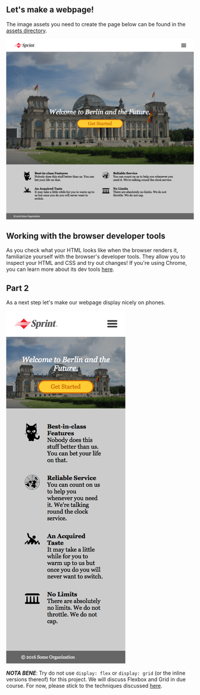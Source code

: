 ## Let's make a webpage!

The image assets you need to create the page below can be found in the <a href="assets">assets directory</a>.

<img src="big.png" alt="webpage">

## Working with the browser developer tools

As you check what your HTML looks like when the browser renders it, familiarize yourself with the browser's developer tools. They allow you to inspect your HTML and CSS and try out changes! If you're using Chrome, you can learn more about its dev tools [here](https://developers.google.com/web/tools/chrome-devtools/inspect-styles/?utm_source=dcc&utm_medium=redirect&utm_campaign=2016q3).

## Part 2

As a next step let's make our webpage display nicely on phones.

<img src="mini.png" alt="webpage">

**_NOTA BENE_**: Try do not use `display: flex` or `display: grid` (or the inline versions thereof) for this project. We will discuss Flexbox and Grid in due course. For now, please stick to the techniques discussed [here](https://github.com/spicedacademy/sage/tree/master/css_positioning).
